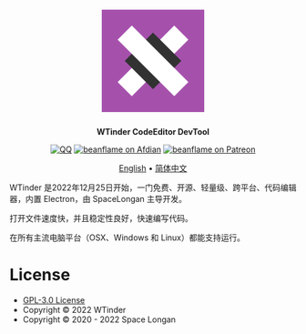 <div align="center">
<h1><img src="logo/WTinder.svg" width = "180" height = "180"/></h1>

**WTinder CodeEditor DevTool**

<a href="https://jq.qq.com/?_wv=1027&k=xh0mFlcn"><img src="https://img.shields.io/badge/chat-on QQ-3AABE3.svg??logo=QQ" alt="QQ" /></a>
<a href="https://afdian.net/@beanflame"><img src="https://img.shields.io/badge/Afdian-Donate-936BE5.svg?logo=Afdian" alt="beanflame on Afdian"></a>
<a href="https://www.patreon.com/beanflame"><img src="https://img.shields.io/badge/patreon-Donate-FF424D.svg?logo=patreon" alt="beanflame on Patreon"></a>

[English](README_en-US.md) • [简体中文](README_zh-CN.md)

</div>

WTinder 是2022年12月25日开始，一门免费、开源、轻量级、跨平台、代码编辑器，内置 Electron，由 SpaceLongan 主导开发。

打开文件速度快，并且稳定性良好，快速编写代码。

在所有主流电脑平台（OSX、Windows 和 Linux）都能支持运行。




# License
* [GPL-3.0 License](./LICENSE)
* Copyright © 2022 WTinder
* Copyright © 2020 - 2022 Space Longan
